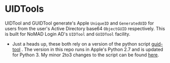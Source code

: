 
# UIDTools
UIDTool and GUIDTool generate's Apple `UniqueID` and `GeneratedUID` for users from the user's Active Directory base64 `ObjectGUID` respectively.  This is built for NoMAD Login AD's `UIDTool` and `GUIDTool` facility. 

* Just a heads up, these both rely on a version of the python script [guid-tool](https://github.com/danielgtaylor/guid-tool) . The version in this repo runs in Apple's Python 2.7 and is updated for Python 3. My minor 2to3 changes to the script can be found [here](https://github.com/PeetMcK/guid-tool).
